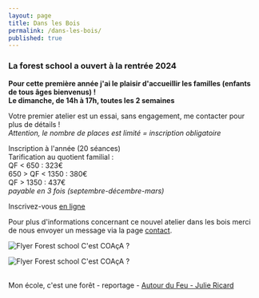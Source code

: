 ```yaml
---
layout: page
title: Dans les Bois
permalink: /dans-les-bois/
published: true
---
```


### La forest school a ouvert à la rentrée 2024

**Pour cette première année j'ai le plaisir d'accueillir les familles (enfants de tous âges bienvenus) !<br>
Le dimanche, de 14h à 17h, toutes les 2 semaines**

  
Votre premier atelier est un essai, sans engagement, me contacter pour plus de détails ! <br>
*Attention, le nombre de places est limité = inscription obligatoire*<br>

Inscription à l'année (20 séances)<br>
Tarification au quotient familial :<br>
 QF < 650 : 323€<br>
 650 > QF < 1350 : 380€<br>
 QF > 1350 : 437€<br>
*payable en 3 fois (septembre-décembre-mars)*


Inscrivez-vous [en ligne](https://www.helloasso.com/associations/c-est-coaca-c-est-de-la-culture-d-ocytocine-pour-accorder-le-coeur-et-les-actes/adhesions/atelier-familles-dans-les-bois/widget-vignette)

<!-- 
Selon la demande nous pourrons accueillir des écoles, des crèches ou des assistantes maternelles en semaine, sur les périodes scolaires
mais aussi des familles sur les périodes de vacances ou les week-ends.
-->
Pour plus d'informations concernant ce nouvel atelier dans les bois merci de nous envoyer un message via la page [contact](https://cest-coaca.fr/contact/).
 
<img class="fit-picture" src="../../../assets/img/flyer atelier famille exterieur.jpg"
     alt="Flyer Forest school C'est COAçA ?">

<img class="fit-picture" src="../../../assets/img/flyer forest school intérieur.jpg"
     alt="Flyer Forest school C'est COAçA ?">


<br>
Mon école, c'est une forêt - reportage
- <a href="https://www.facebook.com/konbininews/videos/264734061468880/"> Autour du Feu - Julie Ricard</a>



<!-- This is the base Jekyll theme. You can find out more info about customizing your Jekyll theme, as well as basic Jekyll usage documentation at [jekyllrb.com](https://jekyllrb.com/)

You can find the source code for Minima at GitHub:
[jekyll][jekyll-organization] /
[minima](https://github.com/jekyll/minima)

You can find the source code for Jekyll at GitHub:
[jekyll][jekyll-organization] /
[jekyll](https://github.com/jekyll/jekyll)


[jekyll-organization]: https://github.com/jekyll 
-->
